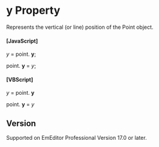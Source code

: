 # y Property

Represents the vertical (or line) position of the Point object.

#### \[JavaScript\]

_y_ = point. **y**;

point. **y** = _y_;

#### \[VBScript\]

_y_ = point. **y**

point. **y** = _y_

## Version

Supported on EmEditor Professional Version 17.0 or later.